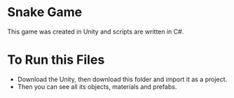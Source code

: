 # Snake Game

This game was created in Unity and scripts are written in C#.

# To Run this Files
- Download the Unity, then download this folder and import it as a project.
- Then you can see all its objects, materials and prefabs.
